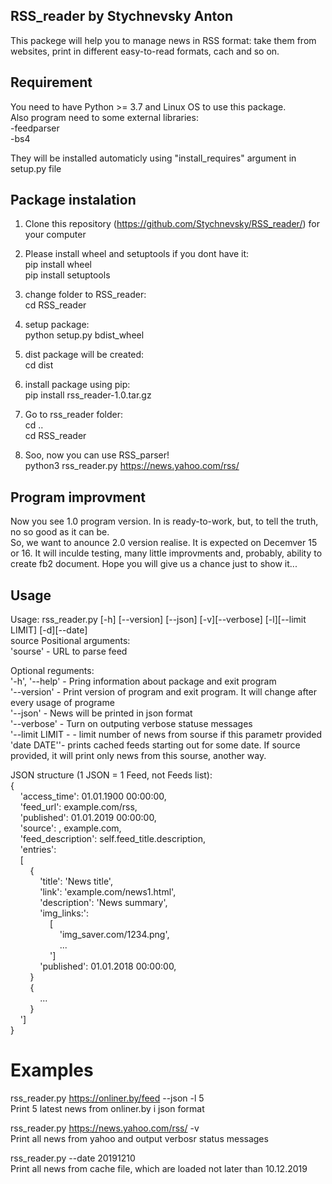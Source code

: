 ## RSS_reader by Stychnevsky Anton
This packege will help you to manage news in RSS format: take them from websites, print in different easy-to-read formats, cach and so on.

## Requirement
You need to have Python >= 3.7 and Linux OS to use this package.<br/>
Also program need to some external libraries:<br/>
-feedparser<br/>
-bs4<br/>

They will be installed automaticly using "install_requires" argument in setup.py file


## Package instalation
1) Clone this repository (https://github.com/Stychnevsky/RSS_reader/) for your computer

2) Please install wheel and setuptools if you dont have it:<br/>
    pip install wheel<br/>
    pip install setuptools

3) change folder to RSS_reader:<br/>
    cd RSS_reader
    
4) setup package:<br/>
    python setup.py bdist_wheel
    
5) dist package will be created:<br/>
    cd dist
    
6) install package using pip:<br/>
    pip install rss_reader-1.0.tar.gz
    
7) Go to rss_reader folder:<br/>
    cd ..<br/>
    cd RSS_reader

8) Soo, now you can use RSS_parser!<br/>
    python3 rss_reader.py https://news.yahoo.com/rss/<br/>

## Program improvment
Now you see 1.0 program version. In is ready-to-work, but, to tell the truth, no so good as it can be.<br/>
So, we want to anounce 2.0 version realise. It is expected on Decemver 15 or 16. It will inculde testing, many little improvments and, probably, ability to create fb2 document.
Hope you will give us a chance just to show it...


## Usage 
Usage: rss_reader.py [-h] [--version] [--json] [-v][--verbose] [-l][--limit LIMIT] [-d][--date]<br/>
                     source
Positional arguments:<br/>
'sourse' - URL to parse feed

Optional reguments:<br/>
'-h', '--help' - Pring information about package and exit program<br/>
'--version' - Print version of program and exit program. It will change after every usage of programe<br/>
'--json' - News will be printed in json format<br/>
'--verbose' - Turn on outputing verbose statuse messages<br/>
'--limit LIMIT - - limit number of news from sourse if this parametr provided<br/>
'date DATE''- prints cached feeds starting out for some date. If source provided, it will print only news from this sourse, another way.


JSON structure (1 JSON = 1 Feed, not Feeds list):<br/>
{<br/>
&nbsp;&nbsp;&nbsp;&nbsp;'access_time': 01.01.1900 00:00:00,<br/>
&nbsp;&nbsp;&nbsp;&nbsp;'feed_url': example.com/rss,<br/>
&nbsp;&nbsp;&nbsp;&nbsp;'published': 01.01.2019 00:00:00,<br/>
&nbsp;&nbsp;&nbsp;&nbsp;'source': , example.com,<br/>
&nbsp;&nbsp;&nbsp;&nbsp;'feed_description': self.feed_title.description,<br/>
&nbsp;&nbsp;&nbsp;&nbsp;'entries':<br/>
&nbsp;&nbsp;&nbsp;&nbsp;[<br/>
&nbsp;&nbsp;&nbsp;&nbsp;&nbsp;&nbsp;&nbsp;&nbsp;{<br/>
&nbsp;&nbsp;&nbsp;&nbsp;&nbsp;&nbsp;&nbsp;&nbsp;&nbsp;&nbsp;&nbsp;&nbsp;'title': 'News title',<br/>
&nbsp;&nbsp;&nbsp;&nbsp;&nbsp;&nbsp;&nbsp;&nbsp;&nbsp;&nbsp;&nbsp;&nbsp;'link': 'example.com/news1.html',<br/>
&nbsp;&nbsp;&nbsp;&nbsp;&nbsp;&nbsp;&nbsp;&nbsp;&nbsp;&nbsp;&nbsp;&nbsp;'description': 'News summary',<br/>
&nbsp;&nbsp;&nbsp;&nbsp;&nbsp;&nbsp;&nbsp;&nbsp;&nbsp;&nbsp;&nbsp;&nbsp;'img_links:':<br/>
&nbsp;&nbsp;&nbsp;&nbsp;&nbsp;&nbsp;&nbsp;&nbsp;&nbsp;&nbsp;&nbsp;&nbsp;&nbsp;&nbsp;&nbsp;&nbsp;[<br/>
&nbsp;&nbsp;&nbsp;&nbsp;&nbsp;&nbsp;&nbsp;&nbsp;&nbsp;&nbsp;&nbsp;&nbsp;&nbsp;&nbsp;&nbsp;&nbsp;&nbsp;&nbsp;&nbsp;&nbsp;'img_saver.com/1234.png',<br/>
&nbsp;&nbsp;&nbsp;&nbsp;&nbsp;&nbsp;&nbsp;&nbsp;&nbsp;&nbsp;&nbsp;&nbsp;&nbsp;&nbsp;&nbsp;&nbsp;&nbsp;&nbsp;&nbsp;&nbsp;...<br/>
&nbsp;&nbsp;&nbsp;&nbsp;&nbsp;&nbsp;&nbsp;&nbsp;&nbsp;&nbsp;&nbsp;&nbsp;&nbsp;&nbsp;&nbsp;&nbsp;']<br/>
&nbsp;&nbsp;&nbsp;&nbsp;&nbsp;&nbsp;&nbsp;&nbsp;&nbsp;&nbsp;&nbsp;&nbsp;'published': 01.01.2018 00:00:00,<br/>
&nbsp;&nbsp;&nbsp;&nbsp;&nbsp;&nbsp;&nbsp;&nbsp;}<br/>
&nbsp;&nbsp;&nbsp;&nbsp;&nbsp;&nbsp;&nbsp;&nbsp;{<br/>
&nbsp;&nbsp;&nbsp;&nbsp;&nbsp;&nbsp;&nbsp;&nbsp;&nbsp;&nbsp;&nbsp;&nbsp;...<br/>
&nbsp;&nbsp;&nbsp;&nbsp;&nbsp;&nbsp;&nbsp;&nbsp;}<br/>
&nbsp;&nbsp;&nbsp;&nbsp;']<br/>
}<br/>
        

# Examples
rss_reader.py https://onliner.by/feed --json -l 5<br/>
Print 5 latest news from onliner.by i json format<br/>

rss_reader.py https://news.yahoo.com/rss/ -v <br/>
Print all news from yahoo and output verbosr status messages<br/>

rss_reader.py --date 20191210 <br/>
Print all news from cache file, which are loaded not later than 10.12.2019<br/>
